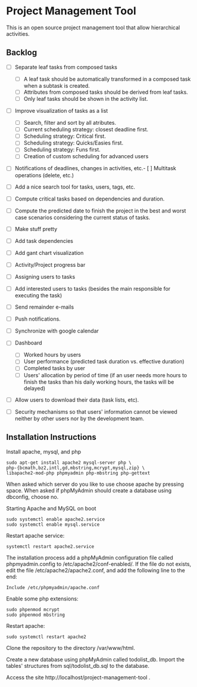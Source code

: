 # Project Management Tool

This is an open source project management tool that allow hierarchical activities.

## Backlog

- [ ] Separate leaf tasks from composed tasks
    - [ ] A leaf task should be automatically transformed in a composed task when a subtask is created.
    - [ ] Attributes from composed tasks should be derived from leaf tasks.
    - [ ] Only leaf tasks should be shown in the activity list.
- [ ] Improve visualization of tasks as a list 
    - [ ] Search, filter and sort by all atributes.
    - [ ] Current scheduling strategy: closest deadline first.
    - [ ] Scheduling strategy: Critical first.
    - [ ] Scheduling strategy: Quicks/Easies first.
    - [ ] Scheduling strategy: Funs first.
    - [ ] Creation of custom scheduling for advanced users
- [ ] Notifications of deadlines, changes in activities, etc.- [ ] Multitask operations (delete, etc.)
- [ ] Add a nice search tool for tasks, users, tags, etc.
- [ ] Compute critical tasks based on dependencies and duration.
- [ ] Compute the predicted date to finish the project in the best and worst case scenarios considering the current status of tasks.
- [ ] Make stuff pretty
- [ ] Add task dependencies
- [ ] Add gant chart visualization
- [ ] Activity/Project progress bar
- [ ] Assigning users to tasks
- [ ] Add interested users to tasks (besides the main responsible for executing the task)
- [ ] Send remainder e-mails
- [ ] Push notifications.
- [ ] Synchronize with google calendar
- [ ] Dashboard
    - [ ] Worked hours by users
    - [ ] User performance (predicted task duration vs. effective duration)
    - [ ] Completed tasks by user
    - [ ] Users' allocation by period of time (if an user needs more hours to finish the tasks than his daily working hours, the tasks will be delayed)
- [ ] Allow users to download their data (task lists, etc).
- [ ] Security mechanisms so that users' information cannot be viewed neither by other users nor by the development team. 


## Installation Instructions

Install apache, mysql, and php

    sudo apt-get install apache2 mysql-server php \
    php-{bcmath,bz2,intl,gd,mbstring,mcrypt,mysql,zip} \
    libapache2-mod-php phpmyadmin php-mbstring php-gettext

When asked which server do you like to use choose apache by pressing space. 
When asked if phpMyAdmin should create a database using dbconfig, choose no. 

Starting Apache and MySQL on boot

    sudo systemctl enable apache2.service
    sudo systemctl enable mysql.service

Restart apache service:

    systemctl restart apache2.service

The installation process add a phpMyAdmin configuration file called phpmyadmin.config to /etc/apache2/conf-enabled/. If the file do not exists, edit the file /etc/apache2/apache2.conf, and add the following line to the end:

    Include /etc/phpmyadmin/apache.conf

Enable some php extensions: 

    sudo phpenmod mcrypt
    sudo phpenmod mbstring
  
Restart apache:

    sudo systemctl restart apache2

Clone the repository to the directory /var/www/html. 

Create a new database using phpMyAdmin called todolist_db. 
Import the tables' structures from sql/todolist_db.sql to the database.

Access the site http://localhost/project-management-tool .


